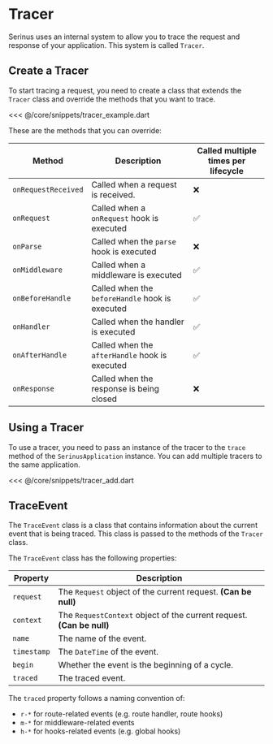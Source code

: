 # Tracer

Serinus uses an internal system to allow you to trace the request and response of your application. This system is called `Tracer`.

## Create a Tracer

To start tracing a request, you need to create a class that extends the `Tracer` class and override the methods that you want to trace.

<<< @/core/snippets/tracer_example.dart

These are the methods that you can override:

| Method | Description | Called multiple times per lifecycle |
| ------ | ----------- | --------------------- |
| `onRequestReceived` | Called when a request is received. | ❌ |
| `onRequest` | Called when a `onRequest` hook is executed | ✅ |
| `onParse` | Called when the `parse` hook is executed | ❌ |
| `onMiddleware` | Called when a middleware is executed | ✅ |
| `onBeforeHandle` | Called when the `beforeHandle` hook is executed | ✅ |
| `onHandler` | Called when the handler is executed | ✅ |
| `onAfterHandle` | Called when the `afterHandle` hook is executed | ✅ |
| `onResponse` | Called when the response is being closed | ❌ |

## Using a Tracer

To use a tracer, you need to pass an instance of the tracer to the `trace` method of the `SerinusApplication` instance.
You can add multiple tracers to the same application.

<<< @/core/snippets/tracer_add.dart

## TraceEvent

The `TraceEvent` class is a class that contains information about the current event that is being traced. This class is passed to the methods of the `Tracer` class.

The `TraceEvent` class has the following properties:

| Property | Description |
| -------- | ----------- |
| `request` | The `Request` object of the current request. **(Can be null)** |
| `context` | The `RequestContext` object of the current request. **(Can be null)** |
| `name` | The name of the event. |
| `timestamp` | The `DateTime` of the event.  |
| `begin` | Whether the event is the beginning of a cycle. |
| `traced` | The traced event. |

The `traced` property follows a naming convention of:

- `r-*` for route-related events (e.g. route handler, route hooks)
- `m-*` for middleware-related events
- `h-*` for hooks-related events (e.g. global hooks)
